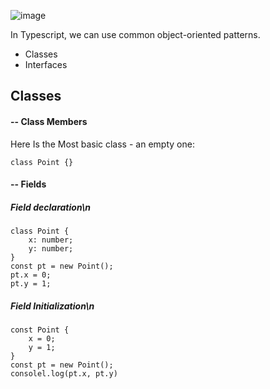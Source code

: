 ![image](https://user-images.githubusercontent.com/56764144/193456198-751083a0-2361-47eb-918d-d5d0e0cf195b.png)

In Typescript, we can use common object-oriented patterns.
- Classes
- Interfaces
## Classes
####  -- Class Members
  Here Is the Most basic class - an empty one: 
```
class Point {}
```
#### -- Fields
##### Field declaration\n
```
class Point {
    x: number;
    y: number;
}
const pt = new Point();
pt.x = 0;
pt.y = 1;
```
##### Field Initialization\n
```
const Point {
    x = 0;
    y = 1;
}
const pt = new Point();
consolel.log(pt.x, pt.y)
```
